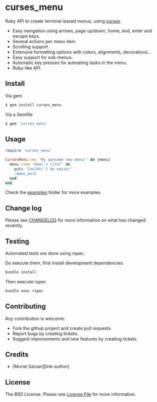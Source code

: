 # curses_menu

Ruby API to create terminal-based menus, using [curses][link-curses].

* Easy navigation using arrows, page up/down, home, end, enter and escape keys.
* Several actions per menu item.
* Scrolling support.
* Extensive formatting options with colors, alignments, decorations...
* Easy support for sub-menus.
* Automatic key presses for autmating tasks in the menu.
* Ruby-like API.

## Install

Via gem

``` bash
$ gem install curses_menu
```

Via a Gemfile

``` ruby
$ gem 'curses_menu'
```

## Usage

``` ruby
require 'curses_menu'

CursesMenu.new 'My awesome new menu!' do |menu|
  menu.item 'How\'s life?' do
    puts 'Couldn\'t be easier'
    :menu_exit
  end
end
```

Check the [examples][link-examples] folder for more examples.

## Change log

Please see [CHANGELOG](CHANGELOG.md) for more information on what has changed recently.

## Testing

Automated tests are done using rspec.

Do execute them, first install development dependencies:

```bash
bundle install
```

Then execute rspec

```bash
bundle exec rspec
```

## Contributing

Any contribution is welcome:
* Fork the github project and create pull requests.
* Report bugs by creating tickets.
* Suggest improvements and new features by creating tickets.

## Credits

- [Muriel Salvan][link-author]

## License

The BSD License. Please see [License File](LICENSE.md) for more information.

[link-curses]: https://rubygems.org/gems/curses/versions/1.2.4
[link-examples]: ./examples
